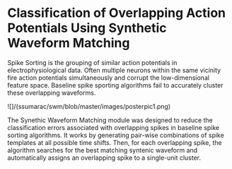 # Classification of Overlapping Action Potentials Using Synthetic Waveform Matching
Spike Sorting is the grouping of similar action potentials in electrophysiological data. Often multiple neurons within the same vicinity fire action potentials simultaneously and corrupt the low-dimensional feature space. Baseline spike sporting algorithms fail to accurately cluster these overlapping waveforms.

![]/(ssumarac/swm/blob/master/images/posterpic1.png)

The Synethic Waveform Matching module was designed to reduce the classification errors associated with overlapping spikes in baseline spike sorting algorithms. It works by generating pair-wise combinations of spike templates at all possible time shifts. Then, for each overlapping spike, the algorithm searches for the best matching syntenic waveform and automatically assigns an overlapping spike to a single-unit cluster.  



